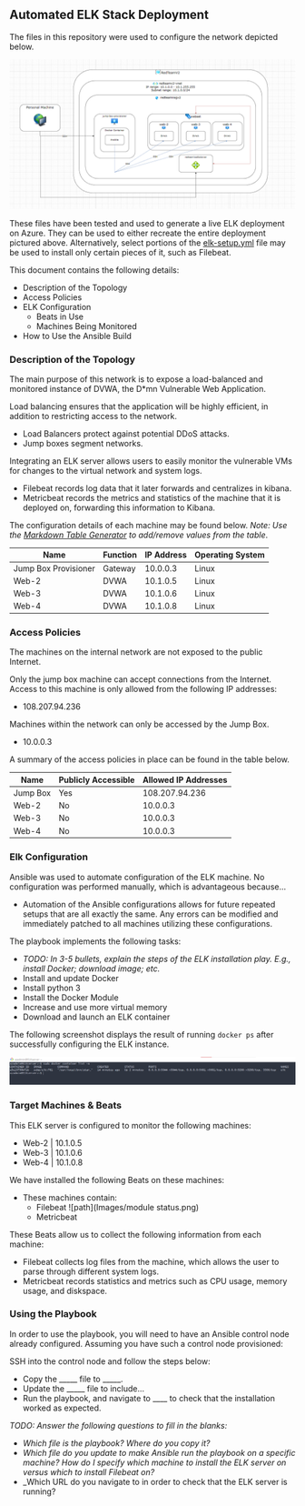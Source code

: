 ## Automated ELK Stack Deployment

The files in this repository were used to configure the network depicted below.

![TODO: Update the path with the name of your diagram](Images/diagram_filename.png)

These files have been tested and used to generate a live ELK deployment on Azure. They can be used to either recreate the entire deployment pictured above. Alternatively, select portions of the [elk-setup.yml](Files/elk-setup.yml) file may be used to install only certain pieces of it, such as Filebeat.


This document contains the following details:
- Description of the Topology
- Access Policies
- ELK Configuration
  - Beats in Use
  - Machines Being Monitored
- How to Use the Ansible Build


### Description of the Topology

The main purpose of this network is to expose a load-balanced and monitored instance of DVWA, the D*mn Vulnerable Web Application.

Load balancing ensures that the application will be highly efficient, in addition to restricting access to the network.
- Load Balancers protect against potential DDoS attacks.
- Jump boxes segment networks.

Integrating an ELK server allows users to easily monitor the vulnerable VMs for changes to the virtual network and system logs.
- Filebeat records log data that it later forwards and centralizes in kibana.
- Metricbeat records the metrics and statistics of the machine that it is deployed on, forwarding this information to Kibana.

The configuration details of each machine may be found below.
_Note: Use the [Markdown Table Generator](http://www.tablesgenerator.com/markdown_tables) to add/remove values from the table_.

| Name                 | Function | IP Address | Operating System |
|----------------------|----------|------------|------------------|
| Jump Box Provisioner | Gateway  | 10.0.0.3   | Linux            |
| Web-2                | DVWA     | 10.1.0.5   | Linux            |
| Web-3                | DVWA     | 10.1.0.6   | Linux            |
| Web-4                | DVWA     | 10.1.0.8   | Linux            |

### Access Policies

The machines on the internal network are not exposed to the public Internet. 

Only the jump box machine can accept connections from the Internet. Access to this machine is only allowed from the following IP addresses:
- 108.207.94.236

Machines within the network can only be accessed by the Jump Box.
- 10.0.0.3

A summary of the access policies in place can be found in the table below.

| Name     | Publicly Accessible | Allowed IP Addresses |
|----------|---------------------|----------------------|
| Jump Box | Yes                 | 108.207.94.236       |
| Web-2    | No                  | 10.0.0.3             |
| Web-3    | No                  | 10.0.0.3             |
| Web-4    | No                  | 10.0.0.3             |

### Elk Configuration

Ansible was used to automate configuration of the ELK machine. No configuration was performed manually, which is advantageous because...
- Automation of the Ansible configurations allows for future repeated setups that are all exactly the same. Any errors can be modified and immediately patched to all machines utilizing these configurations.

The playbook implements the following tasks:
- _TODO: In 3-5 bullets, explain the steps of the ELK installation play. E.g., install Docker; download image; etc._
- Install and update Docker
- Install python 3
- Install the Docker Module
- Increase and use more virtual memory
- Download and launch an ELK container

The following screenshot displays the result of running `docker ps` after successfully configuring the ELK instance.

![Docker ps output](Images/elk_running-screenshot.png)

### Target Machines & Beats
This ELK server is configured to monitor the following machines:
- Web-2 | 10.1.0.5
- Web-3 | 10.1.0.6
- Web-4 | 10.1.0.8

We have installed the following Beats on these machines:
- These machines contain:
  - Filebeat 
    ![path](Images/module status.png)
  - Metricbeat

These Beats allow us to collect the following information from each machine:
- Filebeat collects log files from the machine, which allows the user to parse through different system logs.
- Metricbeat records statistics and metrics such as CPU usage, memory usage, and diskspace.

### Using the Playbook
In order to use the playbook, you will need to have an Ansible control node already configured. Assuming you have such a control node provisioned: 

SSH into the control node and follow the steps below:
- Copy the _____ file to _____.
- Update the _____ file to include...
- Run the playbook, and navigate to ____ to check that the installation worked as expected.

_TODO: Answer the following questions to fill in the blanks:_
- _Which file is the playbook? Where do you copy it?_
- _Which file do you update to make Ansible run the playbook on a specific machine? How do I specify which machine to install the ELK server on versus which to install Filebeat on?_
- _Which URL do you navigate to in order to check that the ELK server is running?

